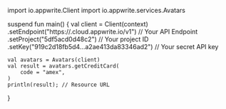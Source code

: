 import io.appwrite.Client
import io.appwrite.services.Avatars

suspend fun main() {
    val client = Client(context)
      .setEndpoint("https://<REGION>.cloud.appwrite.io/v1") // Your API Endpoint
      .setProject("5df5acd0d48c2") // Your project ID
      .setKey("919c2d18fb5d4...a2ae413da83346ad2") // Your secret API key

    val avatars = Avatars(client)
    val result = avatars.getCreditCard(
        code = "amex",
    )
    println(result); // Resource URL
}